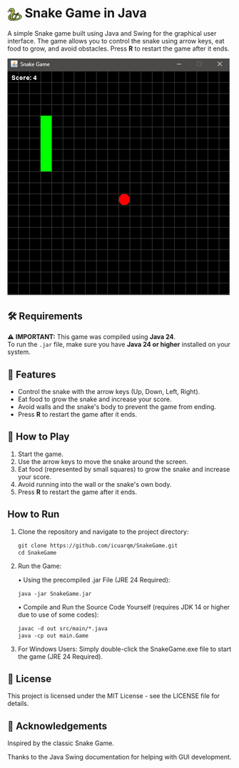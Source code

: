 # <img src="assets/snake-game.png" alt="Snake Game Icon" width="32" height="32" style="vertical-align: middle;"> Snake Game in Java

A simple Snake game built using Java and Swing for the graphical user interface. The game allows you to control the snake using arrow keys, eat food to grow, and avoid obstacles. Press **R** to restart the game after it ends.

<img src="assets/preview.png" alt="Snake Game Preview" width="498" height="530" style="horizontal-align: middle;">

## 🛠 Requirements

⚠️ **IMPORTANT:** This game was compiled using **Java 24**.  
To run the `.jar` file, make sure you have **Java 24 or higher** installed on your system.

## 🐍 Features
- Control the snake with the arrow keys (Up, Down, Left, Right).
- Eat food to grow the snake and increase your score.
- Avoid walls and the snake's body to prevent the game from ending.
- Press **R** to restart the game after it ends.

## 🎯 How to Play
1. Start the game.
2. Use the arrow keys to move the snake around the screen.
3. Eat food (represented by small squares) to grow the snake and increase your score.
4. Avoid running into the wall or the snake's own body.
5. Press **R** to restart the game after it ends.

## How to Run

1. Clone the repository and navigate to the project directory:
   ```
   git clone https://github.com/icuarqm/SnakeGame.git
   cd SnakeGame
2. Run the Game:
   
   • Using the precompiled .jar File (JRE 24 Required):
   ```
   java -jar SnakeGame.jar
   ```
   • Compile and Run the Source Code Yourself (requires JDK 14 or higher due to use of some codes):
   ```
   javac -d out src/main/*.java
   java -cp out main.Game
4. For Windows Users: Simply double-click the SnakeGame.exe file to start the game (JRE 24 Required).

## 📄 License

This project is licensed under the MIT License - see the LICENSE file for details.

## 🙌 Acknowledgements

Inspired by the classic Snake Game.

Thanks to the Java Swing documentation for helping with GUI development.
